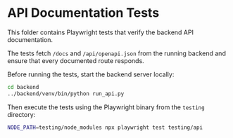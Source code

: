 # API Documentation Tests

This folder contains Playwright tests that verify the backend API documentation.

The tests fetch `/docs` and `/api/openapi.json` from the running backend and ensure that every documented route responds.

Before running the tests, start the backend server locally:

```bash
cd backend
../backend/venv/bin/python run_api.py
```

Then execute the tests using the Playwright binary from the `testing` directory:

```bash
NODE_PATH=testing/node_modules npx playwright test testing/api
```

